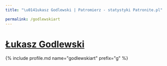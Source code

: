 ```yaml
---
title: "\u0141ukasz Godlewski | Patromierz - statystyki Patronite.pl"

permalink: /godlewskiart
---
```


# [Łukasz Godlewski](https://patronite.pl/godlewskiart)

{% include profile.md name="godlewskiart" prefix="g" %}

